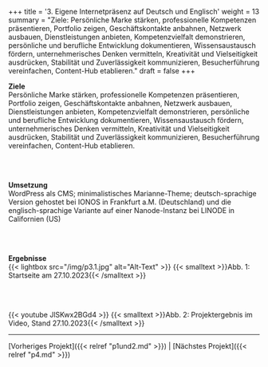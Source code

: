+++
title = '3. Eigene Internetpräsenz auf Deutsch und Englisch'
weight = 13
summary = "Ziele: Persönliche Marke stärken, professionelle Kompetenzen präsentieren, Portfolio zeigen, Geschäftskontakte anbahnen, Netzwerk ausbauen, Dienstleistungen anbieten, Kompetenzvielfalt demonstrieren, persönliche und berufliche Entwicklung dokumentieren, Wissensaustausch fördern, unternehmerisches Denken vermitteln, Kreativität und Vielseitigkeit ausdrücken, Stabilität und Zuverlässigkeit kommunizieren, Besucherführung vereinfachen, Content-Hub etablieren."
draft = false
+++

**Ziele**  
Persönliche Marke stärken, professionelle Kompetenzen präsentieren, Portfolio zeigen, Geschäftskontakte anbahnen, Netzwerk ausbauen, Dienstleistungen anbieten, Kompetenzvielfalt demonstrieren, persönliche und berufliche Entwicklung dokumentieren, Wissensaustausch fördern, unternehmerisches Denken vermitteln, Kreativität und Vielseitigkeit ausdrücken, Stabilität und Zuverlässigkeit kommunizieren, Besucherführung vereinfachen, Content-Hub etablieren. 

</br></br>  

**Umsetzung**  
WordPress als CMS; minimalistisches Marianne-Theme; deutsch-sprachige Version gehostet bei IONOS in Frankfurt a.M. (Deutschland) und die englisch-sprachige Variante auf einer Nanode-Instanz bei LINODE in Californien (US)

</br></br>  

**Ergebnisse**  
{{< lightbox src="/img/p3.1.jpg" alt="Alt-Text" >}}
{{< smalltext >}}Abb. 1: Startseite am 27.10.2023{{< /smalltext >}}

</br></br>  


{{< youtube JlSKwx2BGd4 >}}
{{< smalltext >}}Abb. 2: Projektergebnis im Video, Stand 27.10.2023{{< /smalltext >}}

---

[Vorheriges Projekt]({{< relref "p1und2.md" >}}) | [Nächstes Projekt]({{< relref "p4.md" >}})
